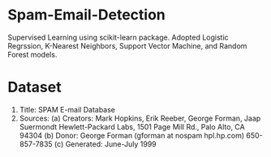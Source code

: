 # Spam-Email-Detection
Supervised Learning using scikit-learn package.
Adopted Logistic Regrssion, K-Nearest Neighbors, Support Vector Machine, and Random Forest models.

# Dataset
1.  Title:  SPAM E-mail Database
2.  Sources:
  (a) Creators: Mark Hopkins, Erik Reeber, George Forman, Jaap Suermondt
      Hewlett-Packard Labs, 1501 Page Mill Rd., Palo Alto, CA 94304
  (b) Donor: George Forman (gforman at nospam hpl.hp.com)  650-857-7835
  (c) Generated: June-July 1999
